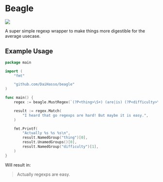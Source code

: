 # Beagle
![](https://i.imgur.com/l2aB3vG.jpg)

A super simple regexp wrapper to make things more digestible for the average
usecase.

## Example Usage
``` go
package main

import (
    "fmt"

    "github.com/DaiHasso/beagle"
)

func main() {
    regex := beagle.MustRegex(`(?P<thing>\S+) (are|is) (?P<difficulty>\S+)`)

    result := regex.Match(
        "I heard that go regexps are hard! But maybe it is easy.",
    )

    fmt.Printf(
        "Actually %s %s %s\n",
        result.NamedGroup("thing")[0],
        result.UnamedGroups()[0],
        result.NamedGroup("difficulty")[1],
    )
}
```

Will result in:

>Actually regexps are easy.
